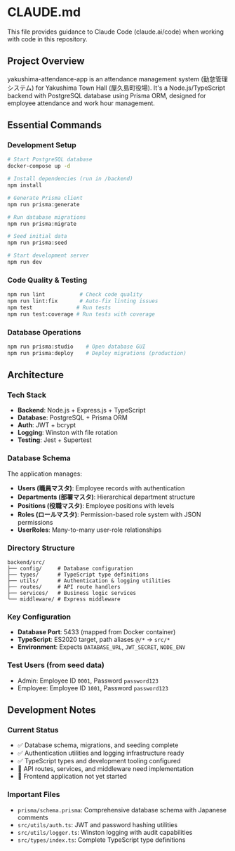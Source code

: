 # CLAUDE.md

This file provides guidance to Claude Code (claude.ai/code) when working with code in this repository.

## Project Overview

yakushima-attendance-app is an attendance management system (勤怠管理システム) for Yakushima Town Hall (屋久島町役場). It's a Node.js/TypeScript backend with PostgreSQL database using Prisma ORM, designed for employee attendance and work hour management.

## Essential Commands

### Development Setup
```bash
# Start PostgreSQL database
docker-compose up -d

# Install dependencies (run in /backend)
npm install

# Generate Prisma client
npm run prisma:generate

# Run database migrations
npm run prisma:migrate

# Seed initial data
npm run prisma:seed

# Start development server
npm run dev
```

### Code Quality & Testing
```bash
npm run lint           # Check code quality
npm run lint:fix       # Auto-fix linting issues
npm test              # Run tests
npm run test:coverage # Run tests with coverage
```

### Database Operations
```bash
npm run prisma:studio    # Open database GUI
npm run prisma:deploy    # Deploy migrations (production)
```

## Architecture

### Tech Stack
- **Backend**: Node.js + Express.js + TypeScript
- **Database**: PostgreSQL + Prisma ORM
- **Auth**: JWT + bcrypt
- **Logging**: Winston with file rotation
- **Testing**: Jest + Supertest

### Database Schema
The application manages:
- **Users (職員マスタ)**: Employee records with authentication
- **Departments (部署マスタ)**: Hierarchical department structure
- **Positions (役職マスタ)**: Employee positions with levels
- **Roles (ロールマスタ)**: Permission-based role system with JSON permissions
- **UserRoles**: Many-to-many user-role relationships

### Directory Structure
```
backend/src/
├── config/     # Database configuration
├── types/      # TypeScript type definitions
├── utils/      # Authentication & logging utilities
├── routes/     # API route handlers
├── services/   # Business logic services
└── middleware/ # Express middleware
```

### Key Configuration
- **Database Port**: 5433 (mapped from Docker container)
- **TypeScript**: ES2020 target, path aliases `@/*` → `src/*`
- **Environment**: Expects `DATABASE_URL`, `JWT_SECRET`, `NODE_ENV`

### Test Users (from seed data)
- Admin: Employee ID `0001`, Password `password123`  
- Employee: Employee ID `1001`, Password `password123`

## Development Notes

### Current Status
- ✅ Database schema, migrations, and seeding complete
- ✅ Authentication utilities and logging infrastructure ready
- ✅ TypeScript types and development tooling configured
- 🔄 API routes, services, and middleware need implementation
- 🔄 Frontend application not yet started

### Important Files
- `prisma/schema.prisma`: Comprehensive database schema with Japanese comments
- `src/utils/auth.ts`: JWT and password hashing utilities
- `src/utils/logger.ts`: Winston logging with audit capabilities
- `src/types/index.ts`: Complete TypeScript type definitions